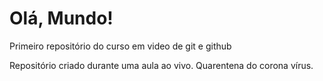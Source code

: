 # Olá, Mundo!
 Primeiro repositório do curso em video de git e github
 
 Repositório criado durante uma aula ao vivo. 
 Quarentena do corona vírus. 

